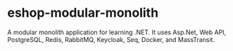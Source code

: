 # eshop-modular-monolith
A modular monolith application for learning .NET. It uses Asp.Net, Web API, PostgreSQL, Redis, RabbitMQ, Keycloak, Seq, Docker, and MassTransit.

